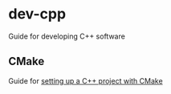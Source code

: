 # dev-cpp
Guide for developing C++ software

## CMake
Guide for [setting up a C++ project with CMake](cmake.md)
